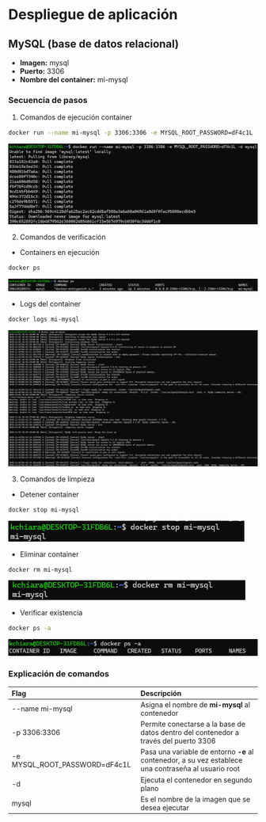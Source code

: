 # Despliegue de aplicación

## MySQL (base de datos relacional)

- **Imagen:** mysql
- **Puerto:** 3306
- **Nombre del container:** mi-mysql

### Secuencia de pasos
1. Comandos de ejecución container
```bash
docker run --name mi-mysql -p 3306:3306 -e MYSQL_ROOT_PASSWORD=dF4c1L -d mysql
```
![Ejecución container](./screenshots/image1.png)

2. Comandos de verificación
- Containers en ejecución
```bash
docker ps
```
![Verificación de containers en ejecución](./screenshots/image2.png)

- Logs del container
```bash
docker logs mi-mysql
```
![Verificación de logs del container](./screenshots/image3.png)

3. Comandos de limpieza
- Detener container
```bash
docker stop mi-mysql
```
![Detener container](./screenshots/image4.png)

- Eliminar container
```bash
docker rm mi-mysql
```
![Eliminar container](./screenshots/image5.png)

- Verificar existencia
```bash
docker ps -a
```
![Verificar container](./screenshots/image6.png)

### Explicación de comandos
| Flag | Descripción |
| :--- | :--- |
| --name mi-mysql | Asigna el nombre de **mi-mysql** al contenedor |
| -p 3306:3306 | Permite conectarse a la base de datos dentro del contenedor a través del puerto 3306 |
| -e MYSQL_ROOT_PASSWORD=dF4c1L | Pasa una variable de entorno **-e** al contenedor, a su vez establece una contraseña al usuario root |
| -d | Ejecuta el contenedor en segundo plano |
| mysql | Es el nombre de la imagen que se desea ejecutar |